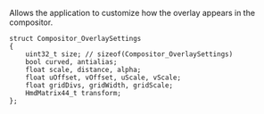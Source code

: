 Allows the application to customize how the overlay appears in the compositor.

	struct Compositor_OverlaySettings
	{
		uint32_t size; // sizeof(Compositor_OverlaySettings)
		bool curved, antialias;
		float scale, distance, alpha;
		float uOffset, vOffset, uScale, vScale;
		float gridDivs, gridWidth, gridScale;
		HmdMatrix44_t transform;
	};
